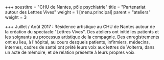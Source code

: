 +++
soustitre = "CHU de Nantes, pôle psychiatrie"
title = "Partenariat autour des Lettres Vives"
weight = 1
[menu.principal]
parent = "ateliers"
weight = 3

+++
Juillet / Août 2017 : Résidence artistique au CHU de Nantes autour de la création du spectacle "Lettres Vives". Des ateliers ont initié les patients et les soignants au processus artistique de la compagnie. Des enregistrements ont eu lieu, à l'hôpital, au cours desquels patients, infirmiers, médecins, internes, cadres de santé ont prêté leurs voix aux lettres de Volterra, dans un acte de mémoire, et de relation présente à leurs propres voix.